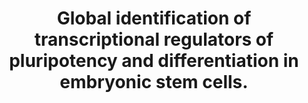 ---
layout: page
title: " Global identification of transcriptional regulators of pluripotency and differentiation in embryonic stem cells."
breadcrumb: true
categories:
    - publication
## publication related information
pub:
    authors: " Kyoung-Jae Won, Zheng Xu, Xian Zhang, John W. Whitaker, Robert Shoemaker, Bing Ren, Yang Xu,  Wei Wang"
    journal: " Nucleic acids research"
    date: 2012-09-01
    doi:  10.1093/nar/gks584
    volume:  40
    pages:  8199--8209
    number:  17
    abstract: " Human embryonic stem cells (hESCs) hold great promise for regenerative medicine because they can undergo unlimited self-renewal and retain the capability to differentiate into all cell types in the body. Although numerous genes/proteins such as Oct4 and Gata6 have been identified to play critical regulatory roles in  self-renewal and differentiation of hESC, the majority of the regulators in these cellular processes and more importantly how these regulators co-operate with each other and/or with epigenetic modifications are still largely unknown. We propose  here a systematic approach to integrate genomic and epigenomic data for identification of direct regulatory interactions. This approach allows reconstruction of cell-type-specific transcription networks in embryonic stem cells (ESCs) and fibroblasts at an unprecedented scale. Many links in the reconstructed networks coincide with known regulatory interactions or literature  evidence. Systems-level analyses of these networks not only uncover novel regulators for pluripotency and differentiation, but also reveal extensive interplays between transcription factor binding and epigenetic modifications. Especially, we observed poised enhancers characterized by both active (H3K4me1) and repressive (H3K27me3) histone marks that contain enriched Oct4- and Suz12-binding sites. The success of such a systems biology approach is further supported by experimental validation of the predicted interactions.,"
---